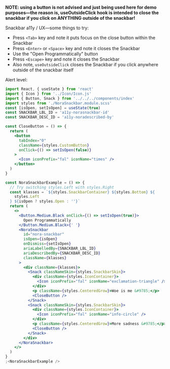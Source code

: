 **NOTE: using a button is not advised and just being used here for demo purposes—the reason is, useOutsideClick hook is intended to close the snackbar if you click on ANYTHING outside of the snackbar!**

Snackbar a11y / UX—some things to try:

- Press `<Tab>` key and note it puts focus on the close button within the Snackbar
- Press `<Enter>` or `<Space>` key and note it closes the Snackbar
- Use the "Open Programmatically" button
- Press `<Escape>` key and note it closes the Snackbar
- Also note, `useOutsideClick` closes the Snackbar if you click anywhere outside of the snackbar itself

Alert level:

```jsx
import React, { useState } from 'react'
import { Icon } from '../Icon/Icon.js'
import { Button, Snack } from '../../../components/index'
import styles from './NoraSnackbar.module.scss'
const [isOpen, setIsOpen] = useState(true)
const SNACKBAR_LBL_ID = 'a11y-norasnackbar-id'
const SNACKBAR_DESC_ID = 'a11y-noradescribed-by'

const CloseButton = () => {
  return (
    <button
      tabIndex="0"
      className={styles.CustomButton}
      onClick={() => setIsOpen(false)}
    >
      <Icon iconPrefix="fal" iconName="times" />
    </button>
  )
}

const NoraSnackbarExample = () => {
  // Try switching styles.Left with styles.Right
  const klasses = `${styles.SnackbarContainer} ${styles.Bottom} ${
    styles.Left
  } ${isOpen ? styles.Open : ''}`
  return (
    <>
      <Button.Medium.Black onClick={() => setIsOpen(true)}>
        Open Programmatically
      </Button.Medium.Black>{' '}
      <NoraSnackbar
        id="nora-snackbar"
        isOpen={isOpen}
        onDismiss={setIsOpen}
        ariaLabelledBy={SNACKBAR_LBL_ID}
        ariaDescribedBy={SNACKBAR_DESC_ID}
        className={klasses}
      >
        <div className={klasses}>
          <Snack classNameSkin={styles.SnackbarSkin}>
            <div className={styles.IconContainer}>
              <Icon iconPrefix="fal" iconName="exclamation-triangle" />
            </div>
            <p className={styles.CenteredGrow}>Woe is me &#9785;</p>
            <CloseButton />
          </Snack>
          <Snack classNameSkin={styles.SnackbarSkin}>
            <div className={styles.IconContainer}>
              <Icon iconPrefix="fal" iconName="info-circle" />
            </div>
            <p className={styles.CenteredGrow}>More sadness &#9785;</p>
            <CloseButton />
          </Snack>
        </div>
      </NoraSnackbar>
    </>
  )
}
;<NoraSnackbarExample />
```
